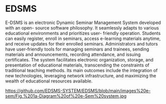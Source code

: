 # EDSMS
E-DSMS is an electronic Dynamic Seminar Management System developed with an open-
source software philosophy. It seamlessly adapts to various educational environments and prioritizes user-
friendly operation. Students can easily register, enroll in seminars, access e-learning materials anytime, and
receive updates for their enrolled seminars. Administrators and tutors have user-friendly tools for managing
seminars and trainees, sending materials and announcements, recording attendance, and issuing certificates.
The system facilitates electronic organization, storage, and presentation of educational materials, transcending
the constraints of traditional teaching methods. Its main outcomes include the integration of new technologies,
leveraging network infrastructure, and maximizing the wealth of educational resources available.

https://github.com/EDSMS-SYSTEM/EDSMS/blob/main/images%20e-sem/Fig.%201a-Diagram%20of%20e-Sem%20system.jpg
